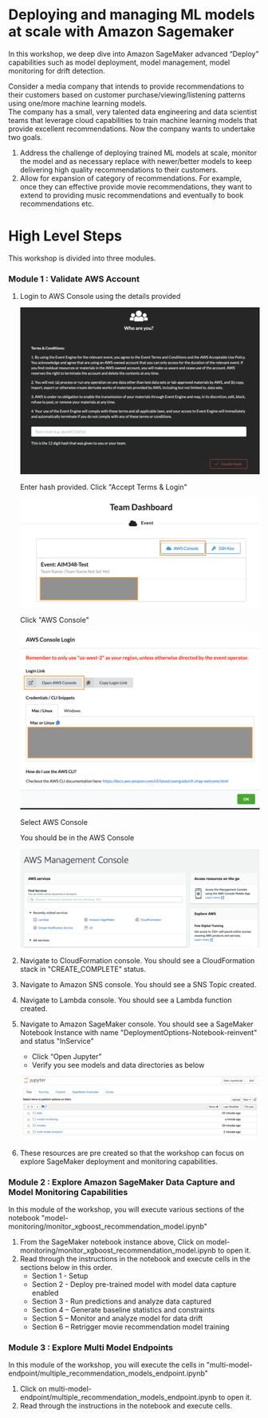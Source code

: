 # Deploying and managing ML models at scale with Amazon Sagemaker

In this workshop, we deep dive into Amazon SageMaker advanced “Deploy” capabilities such as model deployment, model management, model monitoring for drift detection.  

Consider a media company that intends to provide recommendations to their customers  based on customer purchase/viewing/listening patterns using one/more machine learning models.  
The company has a small, very talented data engineering and data scientist teams that leverage cloud capabilities to train machine learning models that provide excellent recommendations. 
Now the company wants to undertake two goals.

1.	Address the challenge of deploying trained ML models at scale, monitor the model and as necessary replace with newer/better models to keep delivering high quality recommendations to their customers.  
2.	Allow for expansion of category of recommendations.  For example, once they can effective provide movie recommendations, they want to extend to providing music recommendations and eventually to book recommendations etc. 

# High Level Steps

This workshop is divided into three modules.

### Module 1 : Validate AWS Account 
   1. Login to AWS Console using the details provided
    
      ![ee-login](images/ee/EventEngine_Login.png)
        
      Enter hash provided. Click "Accept Terms & Login"
        
        ![ee-login](images/ee/EventEngine_AWSConsole_Button.png) 
        
      Click "AWS Console" 
        
        ![ee-login](images/ee/EventEngine_AWSConsole_Tab.png) 
        
       Select AWS Console
        
      You should be in the AWS Console
        
        ![ee-login](images/ee/EventEngine_AWSConsole_View.png) 
        
   2. Navigate to CloudFormation console.  You should see a CloudFormation stack in "CREATE_COMPLETE" status.
    
   3. Navigate to Amazon SNS console.  You should see a SNS Topic created.
    
   4. Navigate to Lambda console.  You should see a Lambda function created.
    
   5. Navigate to Amazon SageMaker console. You should see a SageMaker Notebook Instance with name "DeploymentOptions-Notebook-reinvent" and status "InService"
        * Click “Open Jupyter”
        * Verify you see models and data directories as below
        
        ![JupyterNotebookHome](images/JupyterNotebook_Home.png)
        
   6. These resources are pre created so that the workshop can focus on explore SageMaker deployment and monitoring capabilities.   
    
### Module 2 : Explore Amazon SageMaker Data Capture and Model Monitoring Capabilities

   In this module of the workshop, you will execute various sections of the notebook "model-monitoring/monitor_xgboost_recommendation_model.ipynb"

   1. From the SageMaker notebook instance above, Click on model-monitoring/monitor_xgboost_recommendation_model.ipynb to open it.
   2. Read through the instructions in the notebook and execute cells in the sections below in this order. 
       *  Section 1 - Setup
       *  Section 2 - Deploy pre-trained model with model data capture enabled
       *  Section 3 - Run predictions and analyze data captured
       *  Section 4 – Generate baseline statistics and constraints
       *  Section 5 – Monitor and analyze model for data drift 
       *  Section 6 – Retrigger movie recommendation model training 

### Module 3 : Explore Multi Model Endpoints

   In this module of the workshop, you will execute the cells in "multi-model-endpoint/multiple_recommendation_models_endpoint.ipynb" 
   1. Click on multi-model-endpoint/multiple_recommendation_models_endpoint.ipynb to open it.
   2. Read through the instructions in the notebook and execute cells. 

